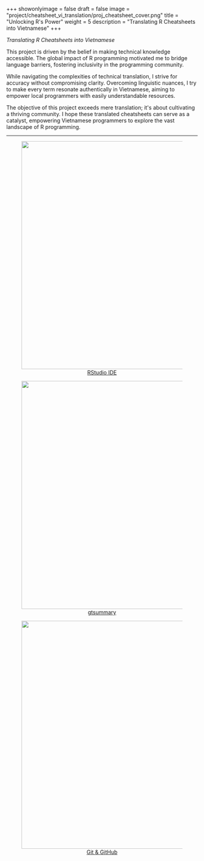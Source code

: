 +++
showonlyimage = false
draft = false
image = "project/cheatsheet_vi_translation/proj_cheatsheet_cover.png"
title = "Unlocking R's Power"
weight = 5
description = "Translating R Cheatsheets into Vietnamese"
+++

*Translating R Cheatsheets into Vietnamese*  

This project is driven by the belief in making technical knowledge accessible. 
The global impact of R programming motivated me to bridge language barriers, fostering inclusivity in the programming community.  

While navigating the complexities of technical translation, I strive for accuracy without compromising clarity. 
Overcoming linguistic nuances, I try to make every term resonate authentically in Vietnamese, aiming to empower local programmers with easily understandable resources.  

The objective of this project exceeds mere translation; it's about cultivating a thriving community. 
I hope these translated cheatsheets can serve as a catalyst, empowering Vietnamese programmers to explore the vast landscape of R programming.  

<hr>

<div class="row">
  <div class="col-md-4" markdown="1">
    <a href="/top/cheatsheet_rstudio-ide_vi.pdf" target="_blank">
      <figure>
        <img height="600px" class="center-block" src="../proj_cheatsheet_rstudio.png" />
        <figcaption align="center">RStudio IDE</figcaption>
      </figure>
    </a>
  </div>
  
  <div class="col-md-4" markdown="1">
    <a href="/top/cheatsheet_gtsummary_vi.pdf" target="_blank">
      <figure>
        <img height="600px" class="center-block" src="../proj_cheatsheet_gtsummary.png" />
        <figcaption align="center">gtsummary</figcaption>
      </figure>
    </a>
  </div>

  <div class="col-md-4" markdown="1">
    <a href="/top/cheatsheet_git-github_vi.pdf" target="_blank">
      <figure>
        <img height="600px" class="center-block" src="../proj_cheatsheet_git.png" />
        <figcaption align="center">Git & GitHub</figcaption>
      </figure>
    </a>
  </div>
</div>

